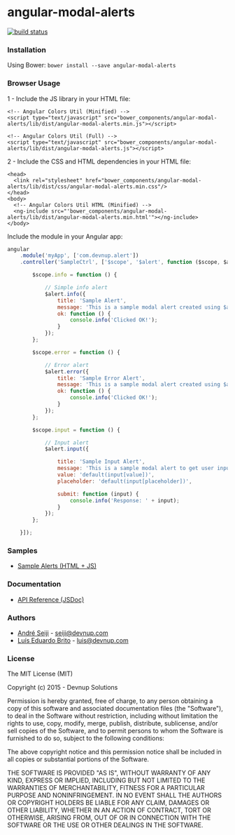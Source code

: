 angular-modal-alerts
===================

[![build status](http://ci.devnup.com/projects/18/status.png?ref=master)](http://ci.devnup.com/projects/18?ref=master)

### Installation

Using Bower: ```bower install --save angular-modal-alerts```

### Browser Usage

1 - Include the JS library in your HTML file:
```markup
<!-- Angular Colors Util (Minified) -->
<script type="text/javascript" src="bower_components/angular-modal-alerts/lib/dist/angular-modal-alerts.min.js"></script>

<!-- Angular Colors Util (Full) -->
<script type="text/javascript" src="bower_components/angular-modal-alerts/lib/dist/angular-modal-alerts.js"></script>
```

2 - Include the CSS and HTML dependencies in your HTML file:
```markup
<head>
  <link rel="stylesheet" href="bower_components/angular-modal-alerts/lib/dist/css/angular-modal-alerts.min.css"/>
</head>
<body>
  <!-- Angular Colors Util HTML (Minified) -->
  <ng-include src="'bower_components/angular-modal-alerts/lib/dist/angular-modal-alerts.min.html'"></ng-include>
</body>
```

Include the module in your Angular app:
```javascript
angular
    .module('myApp', ['com.devnup.alert'])
    .controller('SampleCtrl', ['$scope', '$alert', function ($scope, $alert) {

        $scope.info = function () {

            // Simple info alert
            $alert.info({
                title: 'Sample Alert',
                message: 'This is a sample modal alert created using $alert service',
                ok: function () {
                    console.info('Clicked OK!');
                }
            });
        };

        $scope.error = function () {

            // Error alert
            $alert.error({
                title: 'Sample Error Alert',
                message: 'This is a sample modal alert created using $alert service',
                ok: function () {
                    console.info('Clicked OK!');
                }
            });
        };

        $scope.input = function () {

            // Input alert
            $alert.input({

                title: 'Sample Input Alert',
                message: 'This is a sample modal alert to get user input',
                value: 'default(input[value])',
                placeholder: 'default(input[placeholder])',

                submit: function (input) {
                    console.info('Response: ' + input);
                }
            });
        };

    }]);

```

### Samples

- [Sample Alerts (HTML + JS)](http://angular-modal-alerts.snippets.devnup.com)

### Documentation

- [API Reference (JSDoc)](http://angular-modal-alerts.snippets.devnup.com/docs)

### Authors
- [André Seiji](https://github.com/seijitamanaha) - [seiji@devnup.com](mailto:seiji@devnup.com)
- [Luís Eduardo Brito](https://github.com/luiseduardobrito) - [luis@devnup.com](mailto:luis@devnup.com)

### License

The MIT License (MIT)

Copyright (c) 2015 - Devnup Solutions

Permission is hereby granted, free of charge, to any person obtaining a copy
of this software and associated documentation files (the "Software"), to deal
in the Software without restriction, including without limitation the rights
to use, copy, modify, merge, publish, distribute, sublicense, and/or sell
copies of the Software, and to permit persons to whom the Software is
furnished to do so, subject to the following conditions:

The above copyright notice and this permission notice shall be included in
all copies or substantial portions of the Software.

THE SOFTWARE IS PROVIDED "AS IS", WITHOUT WARRANTY OF ANY KIND, EXPRESS OR
IMPLIED, INCLUDING BUT NOT LIMITED TO THE WARRANTIES OF MERCHANTABILITY,
FITNESS FOR A PARTICULAR PURPOSE AND NONINFRINGEMENT. IN NO EVENT SHALL THE
AUTHORS OR COPYRIGHT HOLDERS BE LIABLE FOR ANY CLAIM, DAMAGES OR OTHER
LIABILITY, WHETHER IN AN ACTION OF CONTRACT, TORT OR OTHERWISE, ARISING FROM,
OUT OF OR IN CONNECTION WITH THE SOFTWARE OR THE USE OR OTHER DEALINGS IN
THE SOFTWARE.